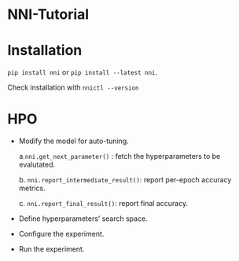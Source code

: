 # NNI-Tutorial


# Installation
`pip install nni` or `pip install --latest nni`.

Check installation with `nnictl --version`


# HPO
- Modify the model for auto-tuning.

  a.`nni.get_next_parameter()` : fetch the hyperparameters to be evalutated.
  
  b. `nni.report_intermediate_result()`: report per-epoch accuracy metrics.
  
  c. `nni.report_final_result()`: report final accuracy.
  
  
- Define hyperparameters’ search space.
- Configure the experiment.
- Run the experiment.

